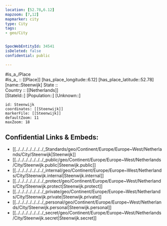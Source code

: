 ```yaml
---
location: [52.78,6.12] 
mapzoom: [7,12] 
mapmarker: city 
type: City
tags:
- geo/City


SpocWebEntityId: 34541
isDeleted: false
confidential: public

---
```

#is_a_/Place  
#is_a_ :: [[Place]] 
[has_place_longitude::6.12] 
[has_place_latitude::52.78] 
[name::Steenwijk] 
State ::  
Country :: [[Netherlands]]  
[StateId::] 
[Population::] 
[Unknown::] 


```leaflet
id: Steenwijk
coordinates: [[Steenwijk]] 
markerFile: [[Steenwijk]] 
defaultZoom: 11 
maxZoom: 18
```


## Confidential Links & Embeds: 
- [[../../../../../../../_Standards/geo/Continent/Europe/Europe~West/Netherlands/City/Steenwijk|Steenwijk]] 
- [[../../../../../../../_public/geo/Continent/Europe/Europe~West/Netherlands/City/Steenwijk.public|Steenwijk.public]] 
- [[../../../../../../../_internal/geo/Continent/Europe/Europe~West/Netherlands/City/Steenwijk.internal|Steenwijk.internal]] 
- [[../../../../../../../_protect/geo/Continent/Europe/Europe~West/Netherlands/City/Steenwijk.protect|Steenwijk.protect]] 
- [[../../../../../../../_private/geo/Continent/Europe/Europe~West/Netherlands/City/Steenwijk.private|Steenwijk.private]] 
- [[../../../../../../../_personal/geo/Continent/Europe/Europe~West/Netherlands/City/Steenwijk.personal|Steenwijk.personal]] 
- [[../../../../../../../_secret/geo/Continent/Europe/Europe~West/Netherlands/City/Steenwijk.secret|Steenwijk.secret]] 
